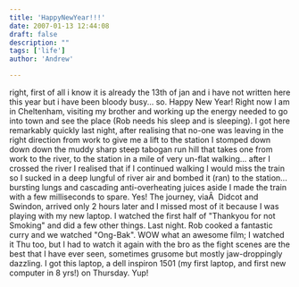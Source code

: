 ```yaml
---
title: 'HappyNewYear!!!'
date: 2007-01-13 12:44:08
draft: false
description: ""
tags: ['life']
author: 'Andrew'

---
```


right, first of all i know it is already the 13th of jan and i have not written here this year but i have been bloody busy... so. Happy New Year! Right now I am in Cheltenham, visiting my brother and working up the energy needed to go into town and see the place (Rob needs his sleep and is sleeping). I got here remarkably quickly last night, after realising that no-one was leaving in the right direction from work to give me a lift to the station I stomped down down down the muddy sharp steep tabogan run hill that takes one from work to the river, to the station in a mile of very un-flat walking... after I crossed the river I realised that if I continued walking I would miss the train so I sucked in a deep lungful of river air and bombed it (ran) to the station... bursting lungs and cascading anti-overheating juices aside I made the train with a few milliseconds to spare. Yes! The journey, viaÂ  Didcot and Swindon, arrived only 2 hours later and I missed most of it because I was playing with my new laptop. I watched the first half of "Thankyou for not Smoking" and did a few other things. Last night. Rob cooked a fantastic curry and we watched "Ong-Bak". WOW what an awesome film; I watched it Thu too, but I had to watch it again with the bro as the fight scenes are the best that I have ever seen, sometimes grusome but mostly jaw-droppingly dazzling. I got this laptop, a dell inspiron 1501 (my first laptop, and first new computer in 8 yrs!) on Thursday. Yup!
